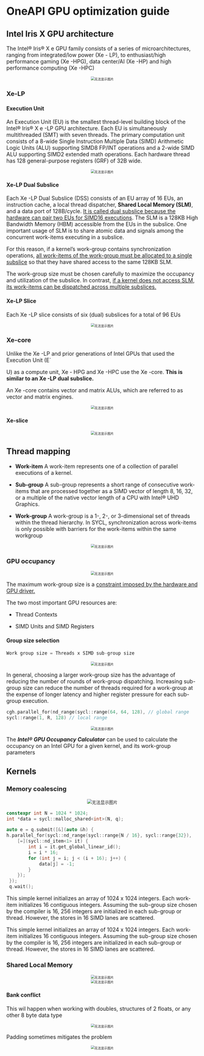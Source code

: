# OneAPI GPU optimization guide

## Intel Iris X GPU architecture

The Intel® Iris® X e GPU family consists of a series of microarchitectures, ranging from integrated/low power (Xe - LP), to enthusiast/high performance gaming (Xe -HPG), data center/AI (Xe -HP) and high performance computing (Xe -HPC)

<div>			<!--块级封装-->
    <center>	<!--将图片和文字居中-->
    <img src="media/iris.jpg"
         alt="无法显示图片"
         style="zoom:60%"/>
    <br>		<!--换行-->
    </center>
</div>

### Xe-LP

#### Execution Unit

An Execution Unit (EU) is the smallest thread-level building block of the Intel® Iris® X e -LP GPU architecture. Each EU is simultaneously multithreaded (SMT) with seven threads. The primary computation unit consists of a 8-wide Single Instruction Multiple Data (SIMD) Arithmetic Logic Units (ALU) supporting SIMD8 FP/INT operations and a 2-wide SIMD ALU supporting SIMD2 extended math operations. Each hardware thread has 128 general-purpose registers (GRF) of 32B wide.

<div>			<!--块级封装-->
    <center>	<!--将图片和文字居中-->
    <img src="media/eu.jpg"
         alt="无法显示图片"
         style="zoom:60%"/>
    <br>		<!--换行-->
    </center>
</div>

#### Xe-LP Dual Subslice

Each Xe -LP Dual Subslice (DSS) consists of an EU array of 16 EUs, an instruction cache, a local thread dispatcher, **Shared Local Memory (SLM)**, and a data port of 128B/cycle. <u>It is called dual subslice because the hardware can pair two EUs for SIMD16 executions</u>. The SLM is a 128KB High Bandwidth Memory (HBM) accessible from the EUs in the subslice. One important usage of SLM is to share atomic data and signals among the concurrent work-items executing in a subslice. 

For this reason, if a kernel’s work-group contains synchronization operations, <u>all work-items of the work-group must be allocated to a single subslice</u> so that they have shared access to the same 128KB SLM. 

The work-group size must be chosen carefully to maximize the occupancy and utilization of the subslice. In contrast, <u>if a kernel does not access SLM, its work-items can be dispatched across multiple subslices.</u>



#### Xe-LP Slice

Each Xe -LP slice consists of six (dual) subslices for a total of 96 EUs

<div>			<!--块级封装-->
    <center>	<!--将图片和文字居中-->
    <img src="media/slice.jpg"
         alt="无法显示图片"
         style="zoom:60%"/>
    <br>		<!--换行-->
    </center>
</div>



### Xe-core

Unlike the Xe -LP and prior generations of Intel GPUs that used the Execution Unit (E`

 U) as a compute unit, Xe - HPG and Xe -HPC use the Xe -core. **This is similar to an Xe -LP dual subslice.**

An Xe -core contains vector and matrix ALUs, which are referred to as vector and matrix engines.



<div>			<!--块级封装-->
    <center>	<!--将图片和文字居中-->
    <img src="media/xcore.jpg"
         alt="无法显示图片"
         style="zoom:60%"/>
    <br>		<!--换行-->
    </center>
</div>

#### Xe-slice

<div>			<!--块级封装-->
    <center>	<!--将图片和文字居中-->
    <img src="media/xeslic.jpg"
         alt="无法显示图片"
         style="zoom:60%"/>
    <br>		<!--换行-->
    </center>
</div>



## Thread mapping

* **Work-item** A work-item represents one of a collection of parallel executions of a kernel. 

* **Sub-group** A sub-group represents a short range of consecutive work-items that are processed together as a SIMD vector of length 8, 16, 32, or a multiple of the native vector length of a CPU with Intel® UHD Graphics. 

* **Work-group** A work-group is a 1-, 2-, or 3-dimensional set of threads within the thread hierarchy. In SYCL, synchronization across work-items is only possible with barriers for the work-items within the same workgroup

<div>			<!--块级封装-->
    <center>	<!--将图片和文字居中-->
    <img src="media/threadhier.jpg"
         alt="无法显示图片"
         style="zoom:60%"/>
    <br>		<!--换行-->
    </center>
</div>

### GPU occupancy

<div>			<!--块级封装-->
    <center>	<!--将图片和文字居中-->
    <img src="media/tgl.jpg"
         alt="无法显示图片"
         style="zoom:60%"/>
    <br>		<!--换行-->
    </center>
</div>

The maximum work-group size is a <u>constraint imposed by the hardware and GPU driver.</u>

The two most important GPU resources are:

* Thread Contexts

*  SIMD Units and SIMD Registers

#### Group size selection

```python
Work group size = Threads x SIMD sub-group size
```

<div>			<!--块级封装-->
    <center>	<!--将图片和文字居中-->
    <img src="media/fullo.jpg"
         alt="无法显示图片"
         style="zoom:60%"/>
    <br>		<!--换行-->
    </center>
</div>

In general, choosing a larger work-group size has the advantage of reducing the number of rounds of work-group dispatching. Increasing sub-group size can reduce the number of threads required for a work-group at the expense of longer latency and higher register pressure for each sub-group execution.

```c++
cgh.parallel_for(nd_range(sycl::range(64, 64, 128), // global range
sycl::range(1, R, 128) // local range
```

<div>			<!--块级封装-->
    <center>	<!--将图片和文字居中-->
    <img src="media/configr.jpg"
         alt="无法显示图片"
         style="zoom:60%"/>
    <br>		<!--换行-->
    </center>
</div>

The ***Intel® GPU Occupancy Calculator*** can be used to calculate the occupancy on an Intel GPU for a given kernel, and its work-group parameters



## Kernels

### Memory coalescing

<div>           <!--块级封装-->    <center>    <!--将图片和文字居中-->    <img src="media/memcoa.png"         alt="无法显示图片"         style="zoom:80%"/>    <br>        <!--换行-->    </center></div>

```C++
constexpr int N = 1024 * 1024;
int *data = sycl::malloc_shared<int>(N, q);

auto e = q.submit([&](auto &h) {
h.parallel_for(sycl::nd_range(sycl::range{N / 16}, sycl::range{32}),
	[=](sycl::nd_item<1> it) {
 		int i = it.get_global_linear_id();
 		i = i * 16;
 		for (int j = i; j < (i + 16); j++) {
 			data[j] = -1;
 		}
 	});
 });
 q.wait();
```

This simple kernel initializes an array of 1024 x 1024 integers. Each work-item initializes 16 contiguous integers. Assuming the sub-group size chosen by the compiler is 16, 256 integers are initialized in each sub-group or thread. However, the stores in 16 SIMD lanes are scattered.

This simple kernel initializes an array of 1024 x 1024 integers. Each work-item initializes 16 contiguous integers. Assuming the sub-group size chosen by the compiler is 16, 256 integers are initialized in each sub-group or thread. However, the stores in 16 SIMD lanes are scattered.

### Shared Local Memory

<div>			<!--块级封装-->
    <center>	<!--将图片和文字居中-->
    <img src="media/memorg.jpg"
         alt="无法显示图片"
         style="zoom:60%"/>
    <br>		<!--换行-->
    </center>
</div>

<div>			<!--块级封装-->
    <center>	<!--将图片和文字居中-->
    <img src="media/memidx.jpg"
         alt="无法显示图片"
         style="zoom:60%"/>
    <br>		<!--换行-->
    </center>
</div>



#### Bank conflict

This wil happen when working with doubles, structures of 2 floats, or any other 8 byte data type

<div>           <!--块级封装-->    <center>    <!--将图片和文字居中-->    <img src="media/double.jpg"         alt="无法显示图片"         style="zoom:60%"/>    <br>        <!--换行-->    </center></div>

Padding sometimes mitigates the problem

<div>           <!--块级封装-->    <center>    <!--将图片和文字居中-->    <img src="media/3b.jpg"         alt="无法显示图片"         style="zoom:60%"/>    <br>        <!--换行-->    </center></div>

 